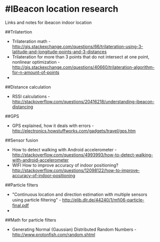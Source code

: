#IBeacon location research
=========================

Links and notes for ibeacon indoor location

##Trilatertion 

* Trilateration math -  http://gis.stackexchange.com/questions/66/trilateration-using-3-latitude-and-longitude-points-and-3-distances
* Trilateration for more than 3 points that do not intersect at one point, nonlinear optimization - http://gis.stackexchange.com/questions/40660/trilateration-algorithm-for-n-amount-of-points
* 

##Distance calculation
* RSSI calculations - http://stackoverflow.com/questions/20416218/understanding-ibeacon-distancing

##GPS
* GPS explained, how it deals with errors - http://electronics.howstuffworks.com/gadgets/travel/gps.htm

##Sensor fusion
* How to detect walking with Android accelerometer - http://stackoverflow.com/questions/4993993/how-to-detect-walking-with-android-accelerometer
* WIFI How to improve accuracy of indoor positioning? http://stackoverflow.com/questions/12098122/how-to-improve-accuracy-of-indoor-positioning

##Particle filters
* "Continuous location and direction estimation with multiple sensors using particle ﬁltering" - http://elib.dlr.de/44240/1/mfi06-particle-final.pdf
* 

##Math for particle filters
* Generating Normal (Gaussian) Distributed Random Numbers - http://www.protonfish.com/random.shtml
